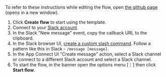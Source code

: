 To refer to these instructions while editing the flow, open [the github page](https://github.com/ot4i/app-connect-templates/blob/master/resources/markdown/Copy%20messages%20between%20Slack%20channels_instructions.md) (opens in a new window).

1. Click **Create flow** to start using the template.
1. Connect to your [Slack account](https://developer.ibm.com/integration/docs/app-connect/how-to-guides-for-apps/use-ibm-app-connect-slack/).
1. In the Slack "New message" event, copy the callback URL to the clipboard.
1. In the Slack browser UI, [create a custom slash command](https://developer.ibm.com/integration/docs/app-connect/how-to-guides-for-apps/use-ibm-app-connect-slack/#considerations). Follow a pattern like this in Slack - `/message [message]`.
1. In the App Connect UI "Create message" action, select a Slack channel or connect to a different Slack account and select a Slack channel.
1. To start the flow, in the banner open the options menu [&#8942;] then click **Start flow**.
